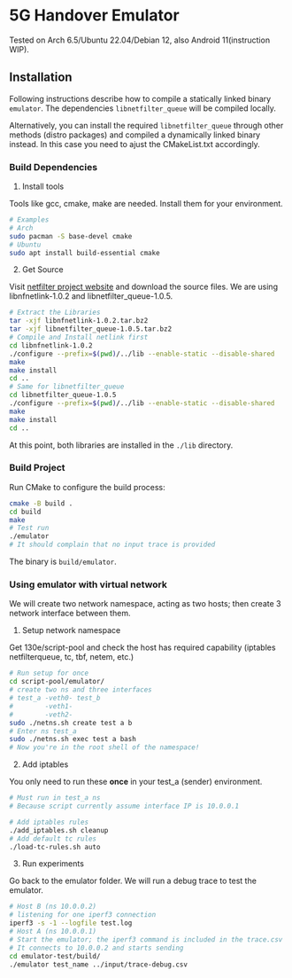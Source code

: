# 5G Handover Emulator

Tested on Arch 6.5/Ubuntu 22.04/Debian 12, also Android 11(instruction WIP).

## Installation

Following instructions describe how to compile a statically linked binary `emulator`. The dependencies `libnetfilter_queue` will be compiled locally.

Alternatively, you can install the required `libnetfilter_queue` through other methods (distro packages) and compiled a dynamically linked binary instead. In this case you need to ajust the CMakeList.txt accordingly.

### Build Dependencies 

1. Install tools

Tools like gcc, cmake, make are needed. Install them for your environment.

```bash
# Examples
# Arch
sudo pacman -S base-devel cmake
# Ubuntu
sudo apt install build-essential cmake
```

2. Get Source

Visit [netfilter project website](https://netfilter.org) and download the source files. We are using libnfnetlink-1.0.2 and libnetfilter_queue-1.0.5.

```bash
# Extract the Libraries
tar -xjf libnfnetlink-1.0.2.tar.bz2
tar -xjf libnetfilter_queue-1.0.5.tar.bz2
# Compile and Install netlink first
cd libnfnetlink-1.0.2
./configure --prefix=$(pwd)/../lib --enable-static --disable-shared
make
make install
cd ..
# Same for libnetfilter_queue
cd libnetfilter_queue-1.0.5
./configure --prefix=$(pwd)/../lib --enable-static --disable-shared
make
make install
cd ..
```

At this point, both libraries are installed in the `./lib` directory.

### Build Project

Run CMake to configure the build process:
```bash
cmake -B build .
cd build
make
# Test run
./emulator
# It should complain that no input trace is provided
```
The binary is `build/emulator`.

### Using emulator with virtual network

We will create two network namespace, acting as two hosts; then create 3 network interface between them.

1. Setup network namespace

Get 130e/script-pool and check the host has required capability (iptables netfilterqueue, tc, tbf, netem, etc.)

```bash
# Run setup for once
cd script-pool/emulator/
# create two ns and three interfaces
# test_a -veth0- test_b
#        -veth1-
#        -veth2-
sudo ./netns.sh create test a b
# Enter ns test_a
sudo ./netns.sh exec test a bash
# Now you're in the root shell of the namespace!
```

2. Add iptables

You only need to run these **once** in your test_a (sender) environment.

```bash
# Must run in test_a ns
# Because script currently assume interface IP is 10.0.0.1

# Add iptables rules
./add_iptables.sh cleanup
# Add default tc rules
./load-tc-rules.sh auto
```

3. Run experiments

Go back to the emulator folder. We will run a debug trace to test the emulator.
```bash
# Host B (ns 10.0.0.2)
# listening for one iperf3 connection
iperf3 -s -1 --logfile test.log
# Host A (ns 10.0.0.1)
# Start the emulator; the iperf3 command is included in the trace.csv
# It connects to 10.0.0.2 and starts sending
cd emulator-test/build/
./emulator test_name ../input/trace-debug.csv
```